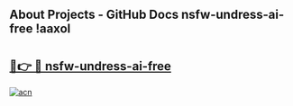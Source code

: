 ## About Projects - GitHub Docs nsfw-undress-ai-free !aaxol

# <h2><a href="https://andorid.site?title=nsfw-undress-ai-free&ref=14PRO">🔗👉 🔴 nsfw-undress-ai-free</a></h2>

[![acn](https://github.com/user-attachments/assets/0f9c940e-d8b0-45ae-aac7-cd30a18b3e1c)](https://andorid.site?title=nsfw-undress-ai-free&ref=14PRO)

